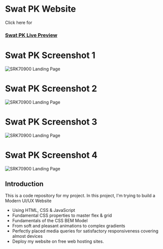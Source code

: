 # Swat PK Website

Click here for

### [Swat PK Live Preview](https://srk70900starbucks.netlify.app//)

# Swat PK Screenshot 1
![SRK70900 Landing Page](https://github.com/SRK70900/TravelToSwat/blob/master/Screenshot%20(11).png)

# Swat PK Screenshot 2
![SRK70900 Landing Page](https://github.com/SRK70900/TravelToSwat/blob/master/Screenshot%20(12).png)

# Swat PK Screenshot 3
![SRK70900 Landing Page](https://github.com/SRK70900/TravelToSwat/blob/master/Screenshot%20(13).png)

# Swat PK Screenshot 4
![SRK70900 Landing Page](https://github.com/SRK70900/TravelToSwat/blob/master/Screenshot%20(14).png)

## Introduction

This is a code repository for my project. In this project, I'm trying to build a Modern UI/UX Website

- Using HTML, CSS & JavaScript
- Fundamental CSS properties to master flex & grid
- Fundamentals of the CSS BEM Model
- From soft and pleasant animations to complex gradients
- Perfectly placed media queries for satisfactory responsiveness covering almost devices
- Deploy my website on free web hosting sites.
